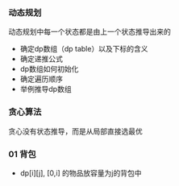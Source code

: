 ### 动态规划

动态规划中每一个状态都是由上一个状态推导出来的

- 确定dp数组（dp table）以及下标的含义
- 确定递推公式
- dp数组如何初始化
- 确定遍历顺序
- 举例推导dp数组

### 贪心算法

贪心没有状态推导，而是从局部直接选最优

### 01 背包
- dp[i][j], [0,i] 的物品放容量为j的背包中
